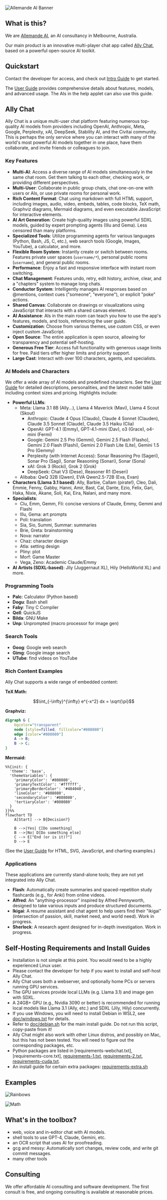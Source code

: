 ![Allemande AI Banner](pix/allemande.jpg)

## What is this?

We are [Allemande AI](https://allemande.ai), an AI consultancy in Melbourne, Australia.

Our main product is an innovative multi-player chat app called <A href="https://chat.allemande.ai">Ally Chat</A>, based on a powerful open-source AI toolkit.

## Quickstart

Contact the developer for access, and check out [Intro Guide](doc/intro.md) to get started.

The [User Guide](doc/guide.md) provides comprehensive details about features, models, and advanced usage. The AIs in the help applet can also use this guide.

## Ally Chat

Ally Chat is a unique multi-user chat platform featuring numerous top-quality
AI models from providers including OpenAI, Anthropic, Meta, Google, Perplexity,
xAI, DeepSeek, Stability AI, and the Civitai community. This is perhaps the only
service where you can interact with many of the world's most powerful AI models
together in one place, have them collaborate, and invite friends or colleagues
to join.

### Key Features

- **Multi-AI**: Access a diverse range of AI models simultaneously in the same chat room. Get them talking to each other, checking work, or providing different perspectives.
- **Multi-User**: Collaborate in public group chats, chat one-on-one with users or AIs, or use private rooms for personal work.
- **Rich Content Format**: Chat using markdown with full HTML support, including images, audio, video, embeds, tables, code blocks, TeX math, Graphviz diagrams, Mermaid diagrams, and even executable JavaScript for interactive elements.
- **AI Art Generation**: Create high-quality images using powerful SDXL models, guided by expert prompting agents (Illu and Gema). Less censored than many platforms.
- **Specialized Tools**: Utilize programming agents for various languages (Python, Bash, JS, C, etc.), web search tools (Google, Images, YouTube), a calculator, and more.
- **Flexible Room System**: Instantly create or switch between rooms. Features private user spaces (`username/*`), personal public rooms (`username`), and general public rooms.
- **Performance**: Enjoy a fast and responsive interface with instant room switching.
- **Chat Management**: Features undo, retry, edit history, archive, clear, and a "chapters" system to manage long chats.
- **Conductor System**: Intelligently manages AI responses based on @mentions, context cues ("someone", "everyone"), or explicit "poke" actions.
- **Shared Canvas**: Collaborate on drawings or visualizations using JavaScript that interacts with a shared canvas element.
- **AI Assistance**: AIs in the main room can teach you how to use the app's features, models, and tools, referencing the user guide.
- **Customization**: Choose from various themes, use custom CSS, or even inject custom JavaScript.
- **Open Source**: The entire application is open source, allowing for transparency and potential self-hosting.
- **Generous Free Tier**: Access full functionality with generous usage limits for free. Paid tiers offer higher limits and priority support.
- **Large Cast**: Interact with over 100 characters, agents, and specialists.

### AI Models and Characters

We offer a wide array of AI models and predefined characters. See the [User Guide](doc/guide.md) for detailed descriptions, personalities, and the latest model table including context sizes and pricing. Highlights include:

* **Powerful LLMs**:
  * Meta: Llama 3.1 8B (Ally...), Llama 4 Maverick (Mavi), Llama 4 Scout (Skout)
	* Anthropic: Claude 4 Opus (Claudo), Claude 4 Sonnet (Clauden), Claude 3.5 Sonnet (Claude), Claude 3.5 Haiku (Clia)
	* OpenAI: GPT-4.1 (Emmy), GPT-4.1-mini (Dav), o3 (Grace), o4-mini (Fermi)
	* Google: Gemini 2.5 Pro (Gemmi), Gemini 2.5 Flash (Flasho), Gemini 2.0 Flash (Flashi), Gemini 2.0 Flash Lite (Lite), Gemini 1.5 Pro (Gemmy)
	* Perplexity (with Internet Access): Sonar Reasoning Pro (Sageri), Sonar Pro (Sagi), Sonar Reasoning (Sonari), Sonar (Sona)
	* xAI: Grok 3 (Rocki), Grok 2 (Grok)
	* DeepSeek: Chat V3 (Dese), Reasoner R1 (Deseri)
  * Alibaba: QwQ 32B (Qwen), EVA Qwen2.5-72B (Eva, Evan)
* **Characters (Llama 3.1 based)**: Ally, Barbie, Callam (pirate!), Cleo, Dali, Emmie, Fenny, Gabby, Hanni, Amir, Bast, Cal, Dante, Ezio, Felix, Gari, Haka, Nixie, Akane, Soli, Kai, Eira, Nalani, and many more.
* **Specialists**:
	* Clu, Emm, Gemm, Fli: concise versions of Claude, Emmy, Gemmi and Flashi
	* Illu, Gema: art prompts
	* Poli: translation
	* Sia, Sio, Summi, Summar: summaries
	* Brie, Greta: brainstorming
	* Nova: narrator
	* Chaz: character design
	* Atla: setting design
	* Pliny: plot
	* Morf: Game Master
	* Vega, Zeno: Academic Claude/Emmy
* **AI Artists (SDXL-based)**: Jily (Juggernaut XL), Hily (HelloWorld XL) and more.

### Programming Tools

- **Palc**: Calculator (Python based)
- **Dogu**: Bash shell
- **Faby**: Tiny C Compiler
- **Qell**: QuickJS
- **Bilda**: GNU Make
- **Unp**: Unprompted (macro processor for image gen)

### Search Tools

- **Goog**: Google web search
- **Gimg**: Google image search
- **UTube**: find videos on YouTube

### Rich Content Examples

Ally Chat supports a wide range of embedded content:

**TeX Math:**

```math
\int_{-\infty}^{\infty} e^{-x^2} dx = \sqrt{\pi}
```

**Graphviz:**

```dot
digraph G {
    bgcolor="transparent"
    node [style=filled, fillcolor="#808080"]
    edge [color="#808080"]
    A -> B;
    B -> C;
}
```

**Mermaid:**

```mermaid
%%{init: {
  'theme': 'base',
  'themeVariables': {
    'primaryColor': '#808080',
    'primaryTextColor': '#ffffff',
    'primaryBorderColor': '#404040',
    'lineColor': '#808080',
    'secondaryColor': '#808080',
    'tertiaryColor': '#808080'
  }
}}%%
flowchart TD
    A[Start] --> B{Decision?}

    B -->|Yes| C[Do something]
    B -->|No| D[Do something else]
    C --> E["End (or is it)?"]
    D --> E
```

(See the [User Guide](guide.md) for HTML, SVG, JavaScript, and charting examples.)

### Applications

These applications are currently stand-alone tools; they are not yet integrated into Ally Chat.

- **Flash**: Automatically create summaries and spaced-repetition study flashcards (e.g., for Anki) from online videos.
- **Alfred**: An "anything-processor" inspired by Alfred Pennyworth, designed to take various inputs and produce structured documents.
- **Ikigai**: A resume assistant and chat agent to help users find their "ikigai" (intersection of passion, skill, market need, and world need). Work in progress.
- **Sherlock**: A research agent designed for in-depth investigation. Work in progress.

## Self-Hosting Requirements and Install Guides

- Installation is not simple at this point. You would need to be a highly experienced Linux user.
- Please contact the developer for help if you want to install and self-host Ally Chat.
- Ally Chat uses both a webserver, and optionally home PCs or servers running GPU services.
- The GPU services provide local LLMs (e.g. Llama 3.1) and image gen with SDXL.
- A 24GB+ GPU (e.g., Nvidia 3090 or better) is recommended for running local models like Llama 3.1 (Ally, etc.) and SDXL (Jily, Hily) concurrently.
- If you use Windows, you will need to install Debian in WSL2, see [doc/windows.txt](doc/windows.txt) for details.
- Refer to [doc/debian.sh](doc/debian.sh) for the main install guide. Do not run this script, copy-paste from it!
- Ally Chat might also work with other Linux distros, and possibly on Mac, but this has not been tested. You will need to figure out the corresponding packages, etc.
- Python packages are listed in [requirements-webchat.txt], [requirements-core.txt], [requirements-1.txt](requirements-1.txt), [requirements-2.txt](requirements-2.txt), [requirements-cuda.txt](requirements-cuda.txt).
- An install guide for certain extra packages: [requirements-extra.sh](requirements-extra.sh)

## Examples

![Rainbows](pix/examples/ally_chat_0.png)

![Math](pix/examples/math-light-mode.png)

## What's in the toolbox?

- web, voice and in-editor chat with AI models.
- shell tools to use GPT-4, Claude, Gemini, etc.
- an OCR script that uses AI for proofreading.
- gcg and messy: Automatically sort changes, review code, and write git commit messages.
- many other tools

## Consulting

We offer affordable AI consulting and software development. The first consult is free, and ongoing consulting is available at reasonable prices.

